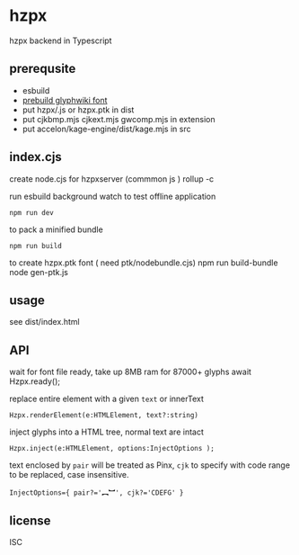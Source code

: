 # hzpx
hzpx backend in Typescript

## prerequsite 
- esbuild
- [prebuild glyphwiki font](https://github.com/accelon/hzpx/) 
- put hzpx/.js or hzpx.ptk in dist
- put cjkbmp.mjs cjkext.mjs gwcomp.mjs in extension
- put accelon/kage-engine/dist/kage.mjs in src

## index.cjs

create node.cjs for hzpxserver (commmon js )
    rollup -c


run esbuild background watch to test offline application

    npm run dev

to pack a minified bundle

    npm run build 


to create hzpx.ptk font ( need ptk/nodebundle.cjs)
   npm run build-bundle
   node gen-ptk.js

## usage

see dist/index.html

## API

 wait for font file ready, take up 8MB ram for 87000+ glyphs
    await Hzpx.ready();  

 replace entire element with a given `text` or innerText

    Hzpx.renderElement(e:HTMLElement, text?:string)

 inject glyphs into a HTML tree, normal text are intact

    Hzpx.inject(e:HTMLElement, options:InjectOptions );

 text enclosed by `pair` will be treated as Pinx, `cjk` to specify with code range to be replaced, case insensitive.

    InjectOptions={ pair?='︻︼', cjk?='CDEFG' } 

## license

ISC